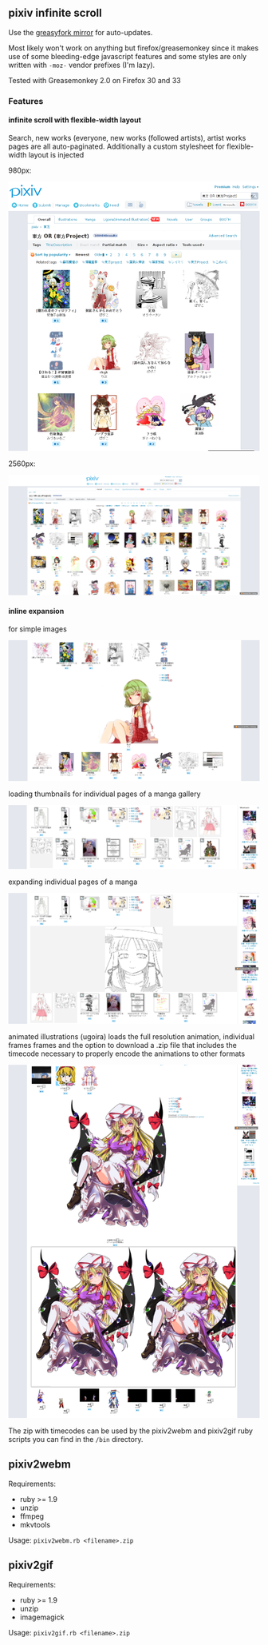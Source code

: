 

## pixiv infinite scroll

Use the [greasyfork mirror](https://greasyfork.org/scripts/3091-pixiv-infinite-scroll-download-links) for auto-updates.

Most likely won't work on anything but firefox/greasemonkey since it makes use of some bleeding-edge javascript features and some styles are only written with `-moz-` vendor prefixes (I'm lazy).

Tested with Greasemonkey 2.0 on Firefox 30 and 33

### Features

#### infinite scroll with flexible-width layout

Search, new works (everyone, new works (followed artists), artist works pages are all auto-paginated. Additionally a custom stylesheet for flexible-width layout is injected 

980px:

<a href="screenshots/flexible_layout_980x.png"><img src="screenshots/flexible_layout_980x.png" alt="search page at 980px viewport width"></a>

2560px:

<a href="screenshots/flexible_layout_2560x.png"><img src="screenshots/flexible_layout_2560x.png" alt="search page at 2560px viewport width"></a>

#### inline expansion

for simple images

<a href="screenshots/illustration_inline_expansion.png"><img src="screenshots/illustration_inline_expansion.png" alt="image inline expansion"></a> 

loading thumbnails for individual pages of a manga gallery

<a href="screenshots/manga_inline_expansion1.png"><img src="screenshots/manga_inline_expansion1.png" alt="manga thumbnails"></a>

expanding individual pages of a manga 

<a href="screenshots/manga_inline_expansion2.png"><img src="screenshots/manga_inline_expansion2.png" alt="manga inline expansion"></a>

animated illustrations (ugoira) loads the full resolution animation, individual frames frames and the option to download a .zip file that includes the timecode necessary to properly encode the animations to other formats

<a href="screenshots/animation_inline_expansion.png"><img src="screenshots/animation_inline_expansion.png" alt="animation inline expansion"></a>


The zip with timecodes can be used by the pixiv2webm and pixiv2gif ruby scripts you can find in the `/bin` directory.

## pixiv2webm

Requirements:

* ruby >= 1.9
* unzip
* ffmpeg
* mkvtools

Usage: `pixiv2webm.rb <filename>.zip`

## pixiv2gif

Requirements:

* ruby >= 1.9
* unzip
* imagemagick  


Usage: `pixiv2gif.rb <filename>.zip`